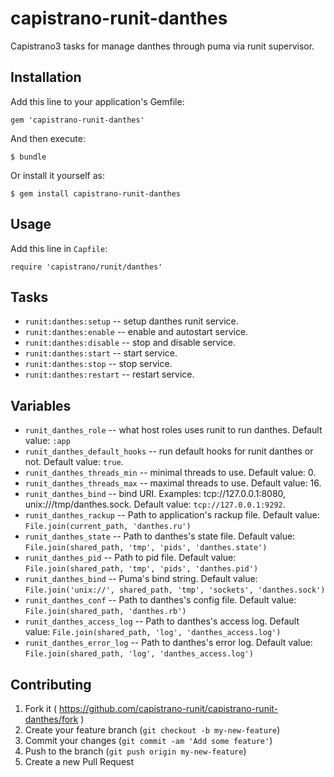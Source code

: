 # capistrano-runit-danthes

Capistrano3 tasks for manage danthes through puma via runit supervisor.

## Installation

Add this line to your application's Gemfile:

    gem 'capistrano-runit-danthes'

And then execute:

    $ bundle

Or install it yourself as:

    $ gem install capistrano-runit-danthes

## Usage

Add this line in `Capfile`:
```
require 'capistrano/runit/danthes'
```

## Tasks

* `runit:danthes:setup` -- setup danthes runit service.
* `runit:danthes:enable` -- enable and autostart service.
* `runit:danthes:disable` -- stop and disable service.
* `runit:danthes:start` -- start service.
* `runit:danthes:stop` -- stop service.
* `runit:danthes:restart` -- restart service.

## Variables

* `runit_danthes_role` -- what host roles uses runit to run danthes. Default value: `:app`
* `runit_danthes_default_hooks` -- run default hooks for runit danthes or not. Default value: `true`.
* `runit_danthes_threads_min` -- minimal threads to use. Default value: 0.
* `runit_danthes_threads_max` -- maximal threads to use. Default value: 16.
* `runit_danthes_bind` -- bind URI. Examples: tcp://127.0.0.1:8080, unix:///tmp/danthes.sock. Default value: `tcp://127.0.0.1:9292`.
* `runit_danthes_rackup` -- Path to application's rackup file. Default value: `File.join(current_path, 'danthes.ru')`
* `runit_danthes_state`  -- Path to danthes's state file. Default value: `File.join(shared_path, 'tmp', 'pids', 'danthes.state')`
* `runit_danthes_pid` -- Path to pid file. Default value: `File.join(shared_path, 'tmp', 'pids', 'danthes.pid')`
* `runit_danthes_bind` -- Puma's bind string. Default value: `File.join('unix://', shared_path, 'tmp', 'sockets', 'danthes.sock')`
* `runit_danthes_conf` -- Path to danthes's config file. Default value: `File.join(shared_path, 'danthes.rb')`
* `runit_danthes_access_log` -- Path to danthes's access log. Default value: `File.join(shared_path, 'log', 'danthes_access.log')`
* `runit_danthes_error_log` -- Path to danthes's error log. Default value: `File.join(shared_path, 'log', 'danthes_access.log')`

## Contributing

1. Fork it ( https://github.com/capistrano-runit/capistrano-runit-danthes/fork )
2. Create your feature branch (`git checkout -b my-new-feature`)
3. Commit your changes (`git commit -am 'Add some feature'`)
4. Push to the branch (`git push origin my-new-feature`)
5. Create a new Pull Request
